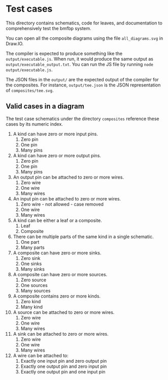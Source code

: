 # Test cases

This directory contains schematics, code for leaves, and documentation to
comprehensively test the bmfbp system.

You can open all the composite diagrams using the file `all_diagrams.svg` in
Draw.IO.

The compiler is expected to produce something like the `output/executable.js`.
When run, it would produce the same output as `output/executable_output.txt`.
You can run the JS file by running `node output/executable.js`.

The JSON files in the `output/` are the expected output of the compiler for the
composites. For instance, `output/tee.json` is the JSON representation of
`composites/tee.svg`.

## Valid cases in a diagram

The test case schematics under the directory `composites` reference these
cases by its numeric index.

1. A kind can have zero or more input pins.
    1. Zero pin
    2. One pin
    3. Many pins
2. A kind can have zero or more output pins.
    1. Zero pin
    2. One pin
    3. Many pins
3. An output pin can be attached to zero or more wires.
    1. Zero wire
    2. One wire
    3. Many wires
4. An input pin can be attached to zero or more wires.
    1. Zero wire - not allowed - case removed
    2. One wire
    3. Many wires
5. A kind can be either a leaf or a composite.
    1. Leaf
    2. Composite
6. There can be multiple parts of the same kind in a single schematic.
    1. One part
    2. Many parts
7. A composite can have zero or more sinks.
    1. Zero sink
    2. One sinks
    3. Many sinks
8. A composite can have zero or more sources.
    1. Zero source
    2. One sources
    3. Many sources
9. A composite contains zero or more kinds.
    1. Zero kind
    2. Many kind
10. A source can be attached to zero or more wires.
    1. Zero wire
    2. One wire
    3. Many wires
11. A sink can be attached to zero or more wires.
    1. Zero wire
    2. One wire
    3. Many wires
12. A wire can be attached to:
    1. Exactly one input pin and zero output pin
    2. Exactly one output pin and zero input pin
    3. Exactly one output pin and one input pin
